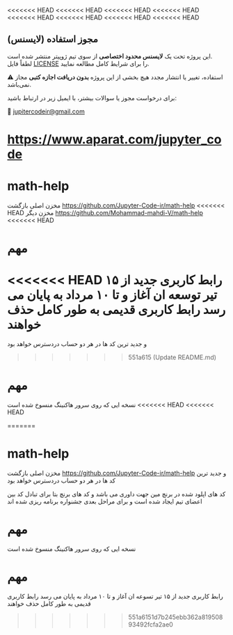 <<<<<<< HEAD
<<<<<<< HEAD
<<<<<<< HEAD
<<<<<<< HEAD
<<<<<<< HEAD
<<<<<<< HEAD
<<<<<<< HEAD
<<<<<<< HEAD
## مجوز استفاده (لایسنس)

این پروژه تحت یک **لایسنس محدود اختصاصی** از سوی تیم ژوپیتر منتشر شده است.  
لطفاً فایل [LICENSE](./LICENSE) را برای شرایط کامل مطالعه نمایید.

⚠️ استفاده، تغییر یا انتشار مجدد هیچ بخشی از این پروژه **بدون دریافت اجازه کتبی** مجاز نمی‌باشد.

برای درخواست مجوز یا سوالات بیشتر، با ایمیل زیر در ارتباط باشید:

📧 jupitercodeir@gmail.com

https://www.aparat.com/jupyter_code
=======
# math-help
مخزن اصلی بازگشت https://github.com/Jupyter-Code-ir/math-help
<<<<<<< HEAD
مخزن دیگر
https://github.com/Mohammad-mahdi-V/math-help
<<<<<<< HEAD

# مهم
<<<<<<< HEAD
رابط کاربری جدید از ۱۵ تیر توسعه ان آغاز و تا ۱۰ مرداد به پایان می رسد 
رابط کاربری قدیمی به طور کامل حذف خواهند 
=======
و  جدید ترین کد ها در هر دو حساب دردسترس خواهد بود
>>>>>>> 551a615 (Update README.md)

# مهم
نسخه ایی که روی سرور هاکنینگ   منسوخ شده است 
<<<<<<< HEAD
<<<<<<< HEAD

=======
# math-help
مخزن اصلی بازگشت https://github.com/Jupyter-Code-ir/math-help
و  جدید ترین کد ها در هر دو حساب دردسترس خواهد بود

کد های اپلود شده در برنچ مین جهت داوری می باشد و کد های برنچ  بتا برای تبادل کد بین اعضای تیم ایجاد شده است و برای مراحل بعدی جشنواره برنامه ریزی شده اند
# مهم
نسخه ایی که روی سرور هاکنینگ   منسوخ شده است 
# مهم
رابط کاربری جدید از ۱۵ تیر تسوعه ان آغاز و تا ۱۰ مرداد به پایان می رسد 
رابط کاربری قدیمی به طور کامل حذف خواهند 
>>>>>>> 551a6151d7b245ebb362a81950893492fcfa2ae0
